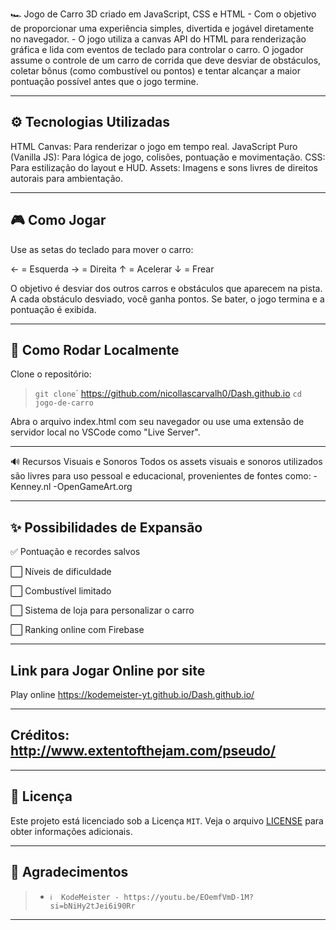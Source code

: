 🏎️ Jogo de Carro 3D criado em JavaScript, CSS e HTML - Com o objetivo de proporcionar uma experiência simples, divertida e jogável diretamente no navegador. -
O jogo utiliza a canvas API do HTML para renderização gráfica e lida com eventos de teclado para controlar o carro.
O jogador assume o controle de um carro de corrida que deve desviar de obstáculos, coletar bônus (como combustível ou pontos) e tentar alcançar a maior pontuação possível antes que o jogo termine.

---

## ⚙️ Tecnologias Utilizadas
HTML Canvas: Para renderizar o jogo em tempo real.
JavaScript Puro (Vanilla JS): Para lógica de jogo, colisões, pontuação e movimentação.
CSS: Para estilização do layout e HUD.
Assets: Imagens e sons livres de direitos autorais para ambientação.

---

## 🎮 Como Jogar
Use as setas do teclado para mover o carro:

← = Esquerda
→ = Direita
↑ = Acelerar
↓ = Frear

O objetivo é desviar dos outros carros e obstáculos que aparecem na pista.
A cada obstáculo desviado, você ganha pontos.
Se bater, o jogo termina e a pontuação é exibida.

---

## 🚀 Como Rodar Localmente
Clone o repositório:
> `git clone`´ https://github.com/nicollascarvalh0/Dash.github.io
> `cd jogo-de-carro`


Abra o arquivo index.html com seu navegador ou use uma extensão de servidor local no VSCode como "Live Server".

---

🔊 Recursos Visuais e Sonoros
Todos os assets visuais e sonoros utilizados são livres para uso pessoal e educacional, provenientes de fontes como:
-Kenney.nl
-OpenGameArt.org

---

## ✨ Possibilidades de Expansão

✅ Pontuação e recordes salvos

⬜ Níveis de dificuldade

⬜ Combustível limitado

⬜ Sistema de loja para personalizar o carro

⬜ Ranking online com Firebase

---

## Link para Jogar Online por site
Play online https://kodemeister-yt.github.io/Dash.github.io/

---

## Créditos: http://www.extentofthejam.com/pseudo/

---

## 📄 Licença

Este projeto está licenciado sob a Licença `MIT`. Veja o arquivo [LICENSE](https://github.com/nicollascarvalh0/Dash.github.io/blob/main/LICENSE) para obter informações adicionais.

---

## 👏 Agradecimentos

> - `ℹ️  KodeMeister - https://youtu.be/EOemfVmD-1M?si=bNiHy2tJei6i90Rr`

---



